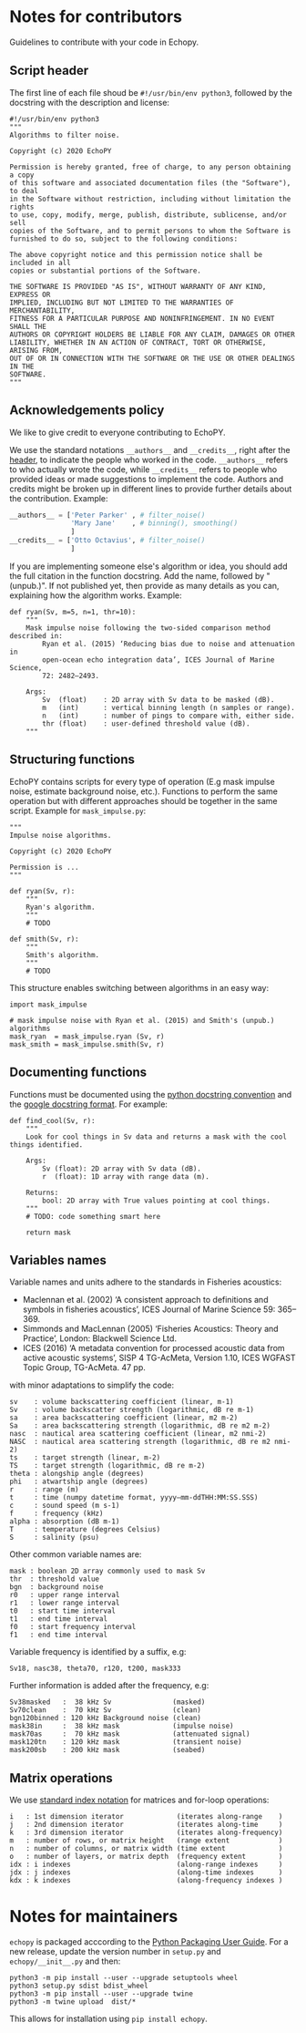 # Notes for contributors
Guidelines to contribute with your code in Echopy.

## Script header
The first line of each file shoud be `#!/usr/bin/env python3`, followed by the docstring with the description and license:

```python3
#!/usr/bin/env python3
"""
Algorithms to filter noise.

Copyright (c) 2020 EchoPY

Permission is hereby granted, free of charge, to any person obtaining a copy
of this software and associated documentation files (the "Software"), to deal
in the Software without restriction, including without limitation the rights
to use, copy, modify, merge, publish, distribute, sublicense, and/or sell
copies of the Software, and to permit persons to whom the Software is
furnished to do so, subject to the following conditions:

The above copyright notice and this permission notice shall be included in all
copies or substantial portions of the Software.

THE SOFTWARE IS PROVIDED "AS IS", WITHOUT WARRANTY OF ANY KIND, EXPRESS OR
IMPLIED, INCLUDING BUT NOT LIMITED TO THE WARRANTIES OF MERCHANTABILITY,
FITNESS FOR A PARTICULAR PURPOSE AND NONINFRINGEMENT. IN NO EVENT SHALL THE
AUTHORS OR COPYRIGHT HOLDERS BE LIABLE FOR ANY CLAIM, DAMAGES OR OTHER
LIABILITY, WHETHER IN AN ACTION OF CONTRACT, TORT OR OTHERWISE, ARISING FROM,
OUT OF OR IN CONNECTION WITH THE SOFTWARE OR THE USE OR OTHER DEALINGS IN THE
SOFTWARE.
"""
```

## Acknowledgements policy
We like to give credit to everyone contributing to EchoPY.

We use the standard notations `__authors__` and `__credits__`, right after the [header](contribute.md#script-header), to indicate the people who worked in the code. `__authors__` refers to who actually wrote the code, while `__credits__` refers to people who provided ideas or made suggestions to implement the code. Authors and credits might be broken up in different lines to provide further details about the contribution. Example:

```python
__authors__ = ['Peter Parker' , # filter_noise()
               'Mary Jane'    , # binning(), smoothing()
               ]
__credits__ = ['Otto Octavius', # filter_noise()
               ]
```

If you are implementing someone else's algorithm or idea, you should add the full citation in the function docstring. Add the name, followed by "(unpub.)". If not published yet, then provide as many details as you can, explaining how the algorithm works. Example:

```python3
def ryan(Sv, m=5, n=1, thr=10):
    """
    Mask impulse noise following the two-sided comparison method described in:        
        Ryan et al. (2015) ‘Reducing bias due to noise and attenuation in 
        open-ocean echo integration data’, ICES Journal of Marine Science,
        72: 2482–2493.

    Args:
        Sv  (float)    : 2D array with Sv data to be masked (dB).
        m   (int)      : vertical binning length (n samples or range).
        n   (int)      : number of pings to compare with, either side.
        thr (float)    : user-defined threshold value (dB).
    """
```
 
## Structuring functions
 
EchoPY contains scripts for every type of operation (E.g mask impulse noise, estimate background noise, etc.). Functions to perform the same operation but with different approaches should be together in the same script. Example for `mask_impulse.py`:

```python3
"""
Impulse noise algorithms.

Copyright (c) 2020 EchoPY

Permission is ...
"""

def ryan(Sv, r):
    """
    Ryan's algorithm.
    """
    # TODO

def smith(Sv, r):
    """
    Smith's algorithm.
    """
    # TODO
```
 
This structure enables switching between algorithms in an easy way:
```python3
import mask_impulse
 
# mask impulse noise with Ryan et al. (2015) and Smith's (unpub.) algorithms
mask_ryan  = mask_impulse.ryan (Sv, r)
mask_smith = mask_impulse.smith(Sv, r)
```
 
## Documenting functions
 
Functions must be documented using the [python docstring convention](https://www.python.org/dev/peps/pep-0257/) and the [google docstring format](https://github.com/google/styleguide/blob/gh-pages/pyguide.md#38-comments-and-docstrings). For example:
```python3
def find_cool(Sv, r):
    """
    Look for cool things in Sv data and returns a mask with the cool things identified.
   
    Args:
        Sv (float): 2D array with Sv data (dB).
        r  (float): 1D array with range data (m).
       
    Returns:
        bool: 2D array with True values pointing at cool things.
    """
    # TODO: code something smart here
   
    return mask
```
 
## Variables names
 
Variable names and units adhere to the standards in Fisheries acoustics:
 
* Maclennan et al. (2002) ‘A consistent approach to definitions and symbols in fisheries acoustics’, ICES Journal of Marine Science 59: 365–369.
* Simmonds and MacLennan (2005) ‘Fisheries Acoustics: Theory and Practice’, London: Blackwell Science Ltd.
* ICES (2016) ‘A metadata convention for processed acoustic data from active acoustic systems’, SISP 4 TG-AcMeta, Version 1.10, ICES WGFAST Topic Group, TG-AcMeta. 47 pp.
 
with minor adaptations to simplify the code:
```
sv    : volume backscattering coefficient (linear, m-1)
Sv    : volume backscatter strength (logarithmic, dB re m-1)
sa    : area backscattering coefficient (linear, m2 m-2)
Sa    : area backscattering strength (logarithmic, dB re m2 m-2)
nasc  : nautical area scattering coefficient (linear, m2 nmi-2)
NASC  : nautical area scattering strength (logarithmic, dB re m2 nmi-2)
ts    : target strength (linear, m-2)
TS    : target strength (logarithmic, dB re m-2)
theta : alongship angle (degrees)
phi   : atwartship angle (degrees)
r     : range (m)
t     : time (numpy datetime format, yyyy—mm-ddTHH:MM:SS.SSS)
c     : sound speed (m s-1)
f     : frequency (kHz)
alpha : absorption (dB m-1)
T     : temperature (degrees Celsius)
S     : salinity (psu)
```

Other common variable names are:
```
mask : boolean 2D array commonly used to mask Sv
thr  : threshold value
bgn  : background noise
r0   : upper range interval
r1   : lower range interval
t0   : start time interval
t1   : end time interval
f0   : start frequency interval
f1   : end time interval
```

Variable frequency is identified by a suffix, e.g:
```
Sv18, nasc38, theta70, r120, t200, mask333
``` 

Further information is added after the frequency, e.g:
```
Sv38masked   :  38 kHz Sv               (masked)
Sv70clean    :  70 kHz Sv               (clean)
bgn120binned : 120 kHz Background noise (clean)
mask38in     :  38 kHz mask             (impulse noise)
mask70as     :  70 kHz mask             (attenuated signal)
mask120tn    : 120 kHz mask             (transient noise)
mask200sb    : 200 kHz mask             (seabed)
```
 
## Matrix operations
 
We use [standard index notation](https://en.wikipedia.org/wiki/Matrix_(mathematics))
for matrices and for-loop operations:
```
i   : 1st dimension iterator             (iterates along-range    )
j   : 2nd dimension iterator             (iterates along-time     )
k   : 3rd dimension iterator             (iterates along-frequency)
m   : number of rows, or matrix height   (range extent            )
n   : number of columns, or matrix width (time extent             )
o   : number of layers, or matrix depth  (frequency extent        )
idx : i indexes                          (along-range indexes     )
jdx : j indexes                          (along-time indexes      )
kdx : k indexes                          (along-frequency indexes )
```

# Notes for maintainers

`echopy` is packaged acccording to the [Python Packaging User Guide](https://packaging.python.org/tutorials/packaging-projects/). For
a new release, update the version number in `setup.py` and `echopy/__init__.py` and then:
```
python3 -m pip install --user --upgrade setuptools wheel
python3 setup.py sdist bdist_wheel
python3 -m pip install --user --upgrade twine
python3 -m twine upload  dist/*
```

This allows for installation using `pip install echopy`.
